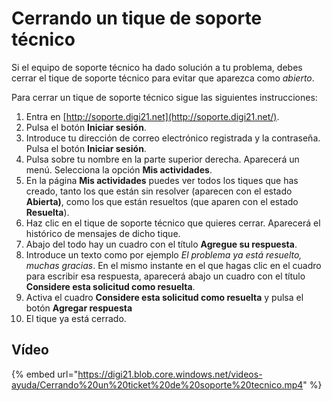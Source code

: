 # Cerrando un tique de soporte técnico

Si el equipo de soporte técnico ha dado solución a tu problema, debes cerrar el tique de soporte técnico para evitar que aparezca como _abierto_.

Para cerrar un tique de soporte técnico sigue las siguientes instrucciones:

1. Entra en [http://soporte.digi21.net](http://soporte.digi21.net/).
2. Pulsa el botón **Iniciar sesión**.
3. Introduce tu dirección de correo electrónico registrada y la contraseña. Pulsa el botón **Iniciar sesión**.
4. Pulsa sobre tu nombre en la parte superior derecha. Aparecerá un menú. Selecciona la opción **Mis actividades**.
5. En la página **Mis actividades** puedes ver todos los tiques que has creado, tanto los que están sin resolver \(aparecen con el estado **Abierta\)**, como los que están resueltos \(que aparen con el estado **Resuelta**\).
6. Haz clic en el tique de soporte técnico que quieres cerrar. Aparecerá el histórico de mensajes de dicho tique.
7. Abajo del todo hay un cuadro con el título **Agregue su respuesta**.
8. Introduce un texto como por ejemplo _El problema ya está resuelto, muchas gracias_. En el mismo instante en el que hagas clic en el cuadro para escribir esa respuesta, aparecerá abajo un cuadro con el título **Considere esta solicitud como resuelta**.
9. Activa el cuadro **Considere esta solicitud como resuelta** y pulsa el botón **Agregar respuesta**
10. El tique ya está cerrado.

## Vídeo

{% embed url="https://digi21.blob.core.windows.net/videos-ayuda/Cerrando%20un%20ticket%20de%20soporte%20tecnico.mp4" %}



